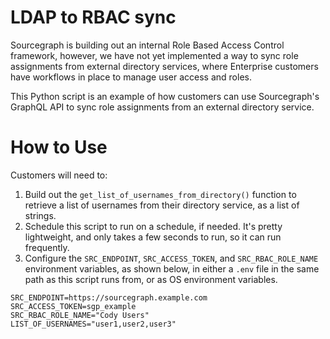 # LDAP to RBAC sync

Sourcegraph is building out an internal Role Based Access Control framework, however, we have not yet implemented a way to sync role assignments from external directory services, where Enterprise customers have workflows in place to manage user access and roles.

This Python script is an example of how customers can use Sourcegraph's GraphQL API to sync role assignments from an
external directory service.

# How to Use

Customers will need to:

1. Build out the `get_list_of_usernames_from_directory()` function to retrieve a list of usernames from their directory service, as a list of strings.
2. Schedule this script to run on a schedule, if needed. It's pretty lightweight, and only takes a few seconds to run, so it can run frequently.
3. Configure the `SRC_ENDPOINT`, `SRC_ACCESS_TOKEN`, and `SRC_RBAC_ROLE_NAME` environment variables, as shown below, in either a `.env` file in the same path as this script runs from, or as OS environment variables.

```env
SRC_ENDPOINT=https://sourcegraph.example.com
SRC_ACCESS_TOKEN=sgp_example
SRC_RBAC_ROLE_NAME="Cody Users"
LIST_OF_USERNAMES="user1,user2,user3"
```
